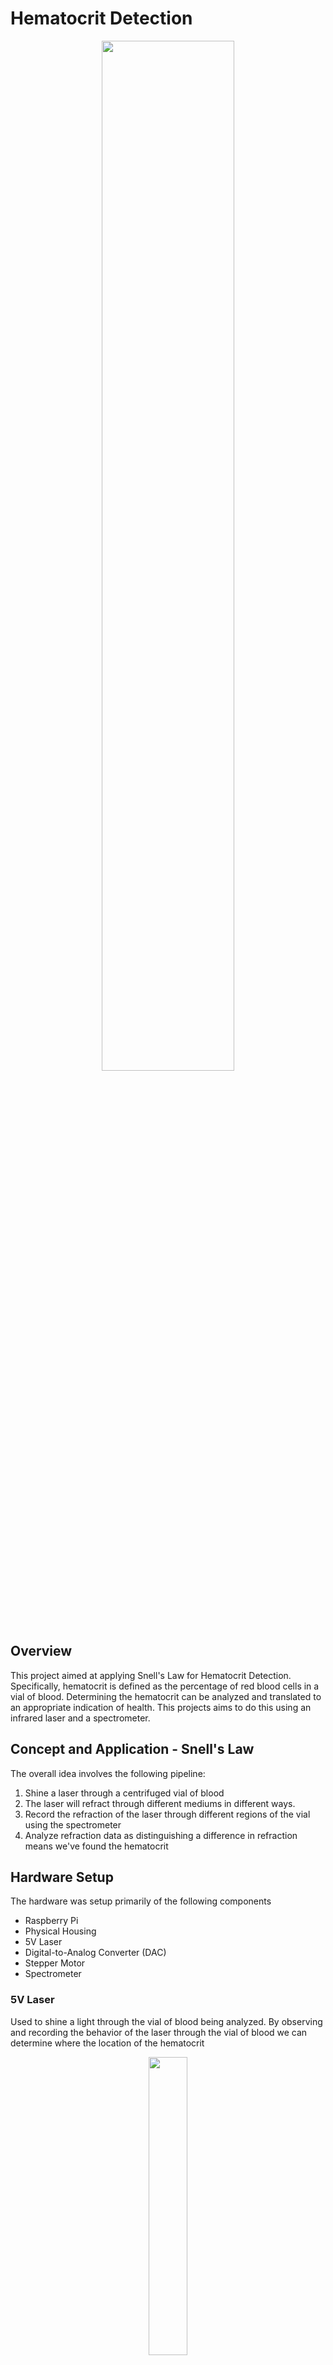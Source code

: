 # Hematocrit Detection

<p align="center">
<img src="./media/encasing.jpg" width="65%">
</p>
<p align="center">
</p>

## Overview
This project aimed at applying Snell's Law for Hematocrit Detection. Specifically, hematocrit is defined as the percentage of red blood cells in a vial of blood. Determining the hematocrit can be analyzed and translated to an appropriate indication of health. This projects aims to do this using an infrared laser and a spectrometer.

## Concept and Application - Snell's Law
The overall idea involves the following pipeline:
1. Shine a laser through a centrifuged vial of blood
2. The laser will refract through different mediums in different ways. 
3. Record the refraction of the laser through different regions of the vial using the spectrometer
4. Analyze refraction data as distinguishing a difference in refraction means we've found the hematocrit

## Hardware Setup
The hardware was setup primarily of the following components
- Raspberry Pi
- Physical Housing 
- 5V Laser
- Digital-to-Analog Converter (DAC)
- Stepper Motor
- Spectrometer

### 5V Laser
Used to shine a light through the vial of blood being analyzed. By observing and recording the behavior of the laser through the vial of blood we can determine where the location of the hematocrit

<p align="center">
<img src="./media/laser.jpg" width="35%">
</p>
<p align="center">
5V Infrared Laser
</p>

### Stepper Motor
Using the stepper motor we can move the laser to scan for the hematocrit through the vial.
<p align="center">
<img src="./media/stepper.jpg" width="35%">
</p>
<p align="center">
Stepper Motor and Circuit Board
</p>

### Spectrometer
Can read light reflections from the laser through the vial and onto the spectrometer.

### Digital-to-Analog Converter (DAC)
Different regions of the blood require different laser strengths. Thus, the DAC will properly self-regulate the required laser strength needed to get an appropriate light reading. 

<p align="center">
<img src="./media/dac.jpg" width="35%">
</p>
<p align="center">
Digital-to-Analog Converter
</p>

### Raspberry Pi
Functioned as our primary logic unit. Housed relevant python software that controlled any given component.

### Physical Housing
Constructed using 80/20 Aluminum Extrusions where different hardware components could be mounted on to create a fully functioning system

## Software Design

### Overview

The software is a Python-based GUI application that controls a spectrometer, stepper motor, and DAC to detect hematocrit regions through a centrifuged blood sample. It utilizes real-time spectral plotting, motor control, and Gaussian curve fitting to collect and interpret data.

### Features

- **Real-time spectral data acquisition** via Ocean Optics spectrometer
- **Live plotting** of spectral data using `matplotlib`
- **Stepper motor control** through a custom `Motor` class
- **Laser power adjustment** via I2C DAC
- **Gaussian fitting** of peaks to track laser refraction location
- **Absorbance mode toggle** for light intensity normalization
- **User interface** built with `tkinter` for interactive parameter tuning
- **Automated data logging** with timestamped folder output

### Software Flow

1. **Initialization**:
   - Configure spectrometer integration time and wavelength range.
   - Initialize motor and set laser intensity via DAC.
   - Set up GUI window and plotting area.

2. **Real-Time Operation**:

    - **2.1. Periodic Spectral Data Capture**  
    The spectrometer collects intensity data at each scan position. Each reading is triggered as the system iterates.

        ``` python
        data_messy = spec.intensities(correct_dark_counts=True, correct_nonlinearity=False)
        ```

    - **2.2. Dynamic Laser Intensity Adjustment**  
The laser's intensity is controlled using the DAC. To maintain consistent signal quality, the intensity is adjusted based on the peak of the previously captured spectrum.

        ```python
        if self.peak[1] > 4000:
            new_intensity = self.intensity - 40
        elif self.peak[1] < 3000:
            new_intensity = self.intensity + 40
        else:
            new_intensity = self.intensity
        self.intensity = new_intensity
        setOutput(self.intensity)   
        ```

    - **2.3. Stepper Motor Scanning**  
After capturing a set number of data at a position, the stepper motor advances by a small amount to scan the next vertical position along the vial.

        ```python
        if self.count % 5 == 0:
            self.state = self.motor.moveUp(1000)
            print('moved: ', self.motor.Distance)
        ```
    - **2.4. Spectrum Processing**  
        Each spectrum collected is:
        - Smoothed
        - Fitted with a Gaussian to identify the spectral peak more accurately.

        ``` python
        self.data = clean_data(data_messy)
        self.peak = self.get_peak()

        #creates x range and intensity data that exclude low intensity values

        #fit gaussian
        try:
            new_center, new_fitted_data = self.get_gaussian_peak()
            self.center, self.fitted_data = new_center, new_fitted_data
        except:
            #new_center, new_fitted_data = None, np.zeros(2048)
            self.center = -9999
            print('fail')
            self.fitted_data = np.zeros(2048)
        ```

    - **2.5 Tracking and Logging Spectral Peaks**  
The center of each fitted Gaussian is logged as the detected peak wavelength. These peak shifts over position are used to determine transitions in refractive index

        ``` python
        self.centers.append(self.center)
        self.positions.append(self.motor.Distance)
        self.data_compiled.append(self.data)
        ```

3. **Data Logging**:  
At the end of a scan, `centers.csv` (Gaussian peak centers) and `data.csv` (spectral data at each step) are saved to a timestamped directory for future data analysis

    ```python
        def write_to_csv(self, centers_file, data_file):
            # generate dataframe
            
            transposed = [[row[i] for row in self.data_compiled] for i in range(len(self.data_compiled[0]))]
            
            c_df = pd.DataFrame([self.centers], columns=[f'Position {self.positions[i]}' for i in range(len(self.centers))])
            data_df = pd.DataFrame(transposed, columns=[f'Step {i+1}' for i in range(len(self.data_compiled))]) 

            folder_path = create_timestamped_folder()

            # write dataframe to the csv
            c_df.to_csv(os.path.join(folder_path, centers_file), index=False)
            data_df.to_csv(os.path.join(folder_path, data_file),index=False)
    ```


